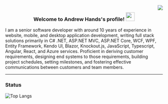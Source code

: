 <img align="right" src="https://visitor-badge.laobi.icu/badge?page_id=ahandswork.ahandswork">

<h3 align="center">
  Welcome to Andrew Hands's profile!
  <img src="https://media.giphy.com/media/hvRJCLFzcasrR4ia7z/giphy.gif" width="28">
</h3>

I am a senior software developer with around 10 years of experience in website, mobile, and desktop application development, writing full stack solutions primarily in C# .NET, ASP.NET MVC, ASP.NET Core, WCF, WPF, Entity Framework, Kendo UI, Blazor, Knockout.js, JavaScript, Typescript, Angular, React, and Azure services.
Proficient in deriving customer requirements, designing end systems to those requirements, building project schedules, setting milestones, and fostering effective communications between customers and team members.

---
### Status
![Top Langs](https://github-readme-stats.vercel.app/api/top-langs/?username=ahandswork&hide=TeX&layout=compact)
